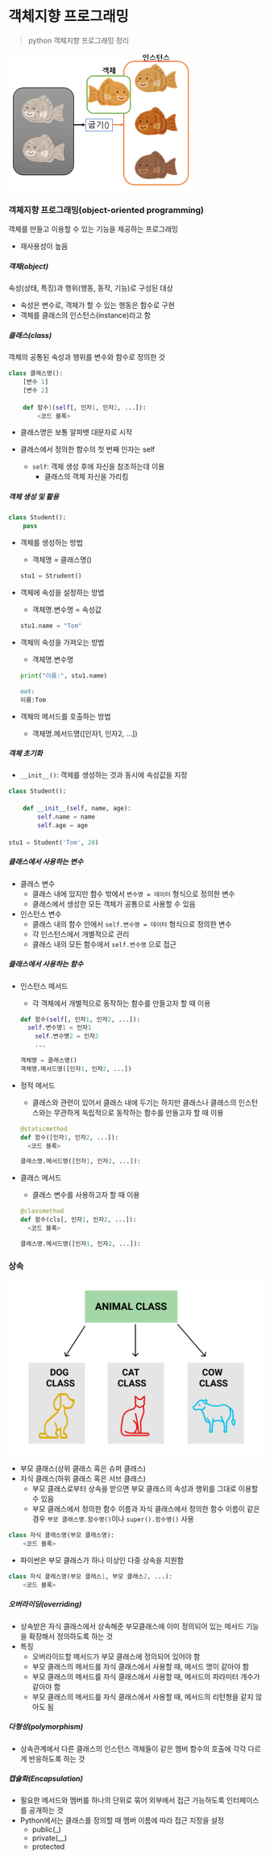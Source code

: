 # 객체지향 프로그래밍

> python 객체지향 프로그래밍 정리

![인스턴스 - 해시넷](object_oriented_programming.assets/tM-QTaRHGL1wmfFztA9B23oQVrb76BZVRr8cTXQGV9TiPKntgkdFwF4jynBO30aHyAaDs3ZFryW_xh-kQjn952ZsLHFaAEDgt1M-HwQlfM5xFt9Wd9CqrHiHw1Ra1igmc_MfJP3yqO4ko2Zl88x_QDcjJ23RmKZNNNfP0g)

### 객체지향 프로그래밍(object-oriented programming)

객체를 만들고 이용할 수 있는 기능을 제공하는 프로그래밍

- 재사용성이 높음



##### 객체(object)

속성(상태, 특징)과 행위(행동, 동작, 기능)로 구성된 대상

- 속성은 변수로, 객체가 할 수 있는 행동은 함수로 구현
- 객체를 클래스의 인스턴스(instance)라고 함



##### 클래스(class)

객체의 공통된 속성과 행위를 변수와 함수로 정의한 것

```python
class 클래스명():
    [변수 1]
    [변수 2]
    
    def 함수1(self[, 인자1, 인자2, ...]):
        <코드 블록>
```

- 클래스명은 보통 알파벳 대문자로 시작

- 클래스에서 정의한 함수의 첫 번째 인자는 self

  - `self`: 객체 생성 후에 자신을 참조하는데 이용
    - 클래스의 객체 자신을 가리킴

  

##### 객체 생성 및 활용

```python
class Student():
    pass
```

- 객체를 생성하는 방법

  - 객체명 = 클래스명()

  ```python
  stu1 = Strudent()
  ```

- 객체에 속성을 설정하는 방법

  - 객체명.변수명 = 속성값

  ```python
  stu1.name = "Tom"
  ```

- 객체의 속성을 가져오는 방법

  - 객체명.변수명

  ```python
  print("이름:", stu1.name)
  ```

  ```markdown
  out:
  이름:Tom
  ```

- 객체의 메서드를 호출하는 방법

  - 객체명.메서드명([인자1, 인자2, ...])



##### 객체 초기화

- `__init__()`: 객체를 생성하는 것과 동시에 속성값을 지정

```python
class Student():
    
    def __init__(self, name, age):
        self.name = name
        self.age = age
        
stu1 = Student('Tom', 20)
```



##### 클래스에서 사용하는 변수

- 클래스 변수
  - 클래스 내에 있지만 함수 밖에서 `변수명 = 데이터` 형식으로 정의한 변수
  - 클래스에서 생성한 모든 객체가 공통으로 사용할 수 있음
- 인스턴스 변수
  - 클래스 내의 함수 안에서 `self.변수명 = 데이터` 형식으로 정의한 변수
  - 각 인스턴스에서 개별적으로 관리
  - 클래스 내의 모든 함수에서 `self.변수명` 으로 접근



##### 클래스에서 사용하는 함수

- 인스턴스 메서드

  - 각 객체에서 개별적으로 동작하는 함수를 만들고자 할 때 이용

  ```python
  def 함수(self[, 인자1, 인자2, ...]):
  	self.변수명1 = 인자1
      self.변수명2 = 인자2
      ...
  ```

  ```python
  객체명 = 클래스명()
  객체명.메서드명([인자1, 인자2, ...])
  ```

- 정적 메서드

  - 클래스와 관련이 있어서 클래스 내에 두기는 하지만 클래스나 클래스의 인스턴스와는 무관하게 독립적으로 동작하는 함수를 만들고자 할 때 이용

  ```python
  @staticmethod
  def 함수([인자1, 인자2, ...]):
  	<코드 블록>
  ```

  ```python
  클래스명.메서드명([인자1, 인자2, ...]):
  ```

- 클래스 메서드

  - 클래스 변수를 사용하고자 할 때 이용

  ```python
  @classmethod
  def 함수(cls[, 인자1, 인자2, ...]):
  	<코드 블록>
  ```

  ```python
  클래스명.메서드명([인자1, 인자2, ...]):
  ```



### 상속

![1.7: OOP Inheritance - Engineering LibreTexts](object_oriented_programming.assets/inheritance.png)

- 부모 클래스(상위 클래스 혹은 슈퍼 클래스)
- 자식 클래스(하위 클래스 혹은 서브 클래스)
  - 부모 클래스로부터 상속을 받으면 부모 클래스의 속성과 행위를 그대로 이용할 수 있음
  - 부모 클래스에서 정의한 함수 이름과 자식 클래스에서 정의한 함수 이름이 같은 경우 `부모 클래스명.함수명()`이나 `super().함수명()` 사용 

```python
class 자식 클래스명(부모 클래스명):
    <코드 블록>
```

- 파이썬은 부모 클래스가 하나 이상인 다중 상속을 지원함

```python
class 자식 클래스명(부모 클래스1, 부모 클래스2, ...):
    <코드 블록>
```



##### 오버라이딩(overriding)

- 상속받은 자식 클래스에서 상속해준 부모클래스에 이미 정의되어 있는 메서드 기능을 확장해서 정의하도록 하는 것
- 특징
  - 오버라이드할 메서드가 부모 클래스에 정의되어 있어야 함
  - 부모 클래스의 메서드를 자식 클래스에서 사용할 때, 메서드 명이 같아야 함
  - 부모 클래스의 메서드를 자식 클래스에서 사용할 때,  메서드의 파라미터 개수가 같아야 함
  - 부모 클래스의 메서드를 자식 클래스에서 사용할 때,  메서드의 리턴형을 같지 않아도 됨



##### 다형성(polymorphism)

- 상속관계에서 다른 클래스의 인스턴스 객체들이 같은 멤버 함수의 호출에 각각 다르게 반응하도록 하는 것



##### 캡슐화(Encapsulation)

- 필요한 메서드와 멤버를 하나의 단위로 묶어 외부에서 접근 가능하도록 인터페이스를 공개하는 것
- Python에서는 클래스를 정의할 때 멤버 이름에 따라 접근 지정을 설정
  - public(_)
  - private(__)
  - protected
